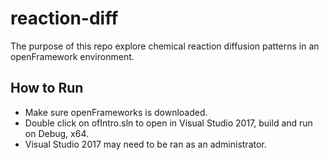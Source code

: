 # reaction-diff
The purpose of this repo explore chemical reaction diffusion patterns in an openFramework environment.

## How to Run
- Make sure openFrameworks is downloaded.
- Double click on ofIntro.sln to open in Visual Studio 2017, build and run on Debug, x64.
- Visual Studio 2017 may need to be ran as an administrator.
